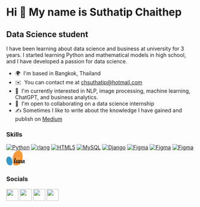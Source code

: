 Hi 👋 My name is Suthatip Chaithep
==================================

Data Science student
--------------------

I have been learning about data science and business at university for 3 years. I started learning Python and mathematical models in high school, and I have developed a passion for data science.

* 🌍  I'm based in Bangkok, Thailand
* ✉️  You can contact me at [chsuthatip@hotmail.com](mailto:chsuthatip@hotmail.com)
* 🧠  I'm currently interested in NLP, image processing, machine learning, ChatGPT, and business analytics.
* 🤝  I'm open to collaborating on a data science internship
* ✍  Sometimes I like to write about the knowledge I have gained and publish on [Medium](https://medium.com/@suthatip8)

### Skills


<p align="left">
<a href="https://www.python.org/" target="_blank" rel="noreferrer"><img src="https://raw.githubusercontent.com/danielcranney/readme-generator/main/public/icons/skills/python-colored.svg" width="36" height="36" alt="Python" /></a>
<a href="https://www.r-project.org/" target="_blank" rel="noreferrer"><img src="https://raw.githubusercontent.com/danielcranney/readme-generator/main/public/icons/skills/rlang-colored.svg" width="36" height="36" alt="rlang" /></a>
<a href="https://developer.mozilla.org/en-US/docs/Glossary/HTML5" target="_blank" rel="noreferrer"><img src="https://raw.githubusercontent.com/danielcranney/readme-generator/main/public/icons/skills/html5-colored.svg" width="36" height="36" alt="HTML5" /></a>
<a href="https://www.mysql.com/" target="_blank" rel="noreferrer"><img src="https://raw.githubusercontent.com/danielcranney/readme-generator/main/public/icons/skills/mysql-colored.svg" width="36" height="36" alt="MySQL" /></a>
<a href="https://www.djangoproject.com/" target="_blank" rel="noreferrer"><img src="https://raw.githubusercontent.com/danielcranney/readme-generator/main/public/icons/skills/django-colored.svg" width="36" height="36" alt="Django" /></a>
<a href="https://www.figma.com/" target="_blank" rel="noreferrer"><img src="https://raw.githubusercontent.com/danielcranney/readme-generator/main/public/icons/skills/figma-colored.svg" width="36" height="36" alt="Figma" /></a>
<a href="https://www.tableau.com/" target="_blank" rel="noreferrer"><img src="https://camo.githubusercontent.com/c13034cf5ce18abda1a57109359a1d8656ba197b60a4c8c2bfd9cf95ad4824ca/68747470733a2f2f63646e6c2e74626c7366742e636f6d2f73697465732f64656661756c742f66696c65732f70616765732f7461626c6561756c6f676f5f686967687265732e706e67" width="140" height="36" alt="Figma" /></a>
<a href="https://rapidminer.com/" target="_blank" rel="noreferrer"><img src="https://avatars.githubusercontent.com/u/4490278?s=200&v=4" width="36" height="36" alt="Figma" /></a>
<a href="https://scikit-learn.org/stable/" target="_blank" rel="noreferrer"><img src="https://github.com/scikit-learn/scikit-learn/blob/main/doc/logos/scikit-learn-logo-without-subtitle.svg" width="50" height="40" alt="Figma" /></a>
</p>


### Socials

<p align="left"> <a href="https://discord.com/users/ズー#8937" target="_blank" rel="noreferrer"><img src="https://raw.githubusercontent.com/danielcranney/readme-generator/main/public/icons/socials/discord.svg" width="32" height="32" /></a> <a href="https://www.github.com/Suthatip7" target="_blank" rel="noreferrer"><img src="https://raw.githubusercontent.com/danielcranney/readme-generator/main/public/icons/socials/github.svg" width="32" height="32" /></a> <a href="https://www.linkedin.com/in/suthatip-chaithep-024a4b187/" target="_blank" rel="noreferrer"><img src="https://raw.githubusercontent.com/danielcranney/readme-generator/main/public/icons/socials/linkedin.svg" width="32" height="32" /></a> <a href="https://medium.com/@suthatip8" target="_blank" rel="noreferrer"><img src="https://raw.githubusercontent.com/danielcranney/readme-generator/main/public/icons/socials/medium.svg" width="32" height="32" /></a> <a </p>
